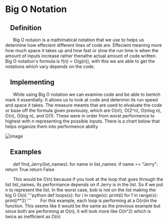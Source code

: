 # Big O Notation
## &ensp; Definition 
&emsp;&ensp; Big O notaion is a mathimatical notation that we use to helps us determine how effecient different lines of code are. Effecient meaning more how much space it takes up and how fast or slow the run time is when the amount of inputs increase rather thenathe actual amount of code written. Big O notation's formula is f(n) = O(g(n)), with this we are able to get the notations which vary depends on the code.

## &ensp; Implementing
&emsp;&ensp; While using Big O notation we can examine code and be able to bentch mark it essentially. It allows us to look at code and deterimin its run speed and space it takes. The measure meants that are used to elvaluate the code or base off the formula given previously, which are O(n!), O(2^n), O(nlog n), O(n), O(log n), and O(1). These were in order from worst performence to highest with n representing the possible inputs. There is a chart below that helps organize them into performence ability

![image](https://user-images.githubusercontent.com/83718823/143959106-35a59e06-605f-418d-ab7d-7b87f4cb33d0.png)

## &ensp; Examples
&emsp;&ensp;
def find_Jerry(list_names):
	for name in list_names:
		if name == "Jerry":
			return True
	return False 
 
&emsp;&ensp; This would be O(n) because if you look at the loop that goes through the list list_names, its performance depends on if Jerry is in the list. So if we put n to represent the list. In the worst case, bob is not on the list making the big O O(n)
'''python
def loops(x):
	for i in range(x):
		print(i)
	for f in range(x):
		print(i**2)
   '''
&emsp;&ensp; For this example, each loop is performing at a O(n)in the function. This seems like it would be the same as the previous example but since both are performing at O(n), it will look more like O(n^2) which is twice as inefficient as O(n)
